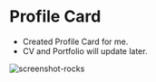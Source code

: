 # Profile Card

- Created Profile Card for me. 
- CV and Portfolio will update later.

![screenshot-rocks](https://user-images.githubusercontent.com/104470671/191900143-f7df9186-5373-4a35-ae0f-ff6fd1c366b0.png)
